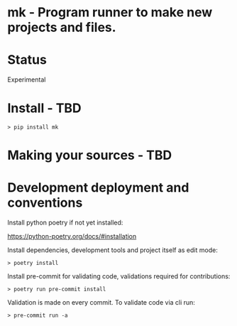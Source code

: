 # mk - Program runner to make new projects and files.

# Status

Experimental

# Install - TBD

```shell
> pip install mk
```

# Making your sources - TBD


# Development deployment and conventions

Install python poetry if not yet installed:

https://python-poetry.org/docs/#installation

Install dependencies, development tools and project itself as edit mode:
```shell
> poetry install
```

Install pre-commit for validating code, validations required for contributions:
```shell
> poetry run pre-commit install
```

Validation is made on every commit. To validate code via cli run:
```shell
> pre-commit run -a
```
